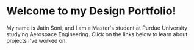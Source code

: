 # Welcome to my Design Portfolio!

My name is Jatin Soni, and I am a Master's student at Purdue University studying Aerospace Engineering. Click on the links below to learn about projects I've worked on.

```{tableofcontents}
```
